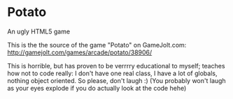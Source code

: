 Potato
======

An ugly HTML5 game

This is the the source of the game "Potato" on GameJolt.com: http://gamejolt.com/games/arcade/potato/38906/

This is horrible, but has proven to be verrrry educational to myself; teaches how not to code really: I don't have one real class, I have a lot of globals, nothing object oriented. So please, don't laugh :)
(You probably won't laugh as your eyes explode if you do actually look at the code hehe)